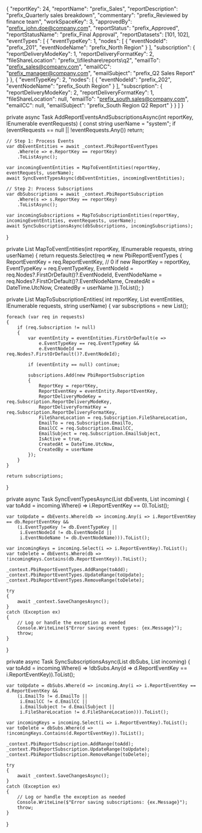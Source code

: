 {
  "reportKey": 24,
  "reportName": "prefix_Sales",
  "reportDescription": "prefix_Quarterly sales breakdown",
  "commentary": "prefix_Reviewed by finance team",
  "workSpaceKey": 3,
  "approvedBy": "prefix_john.doe@company.com",
  "reportStatus": "prefix_Approved",
  "reportStatusName": "prefix_Final Approval",
  "reportDatasets": [101, 102],
  "eventTypes": [
    {
      "eventTypeKey": 1,
      "nodes": [
        {
          "eventNodeId": "prefix_201",
          "eventNodeName": "prefix_North Region"
        }
      ],
      "subscription": {
        "reportDeliveryModeKey": 1,
        "reportDeliveryFormatKey": 2,
        "fileShareLocation": "prefix_\\\\fileshare\\reports\\q2",
        "emailTo": "prefix_sales@company.com",
        "emailCC": "prefix_manager@company.com",
        "emailSubject": "prefix_Q2 Sales Report"
      }
    },
    {
      "eventTypeKey": 2,
      "nodes": [
        {
          "eventNodeId": "prefix_202",
          "eventNodeName": "prefix_South Region"
        }
      ],
      "subscription": {
        "reportDeliveryModeKey": 2,
        "reportDeliveryFormatKey": 1,
        "fileShareLocation": null,
        "emailTo": "prefix_south.sales@company.com",
        "emailCC": null,
        "emailSubject": "prefix_South Region Q2 Report"
      }
    }
  ]
}




private async Task AddReportEventsAndSubscriptionsAsync(int reportKey, IEnumerable<PbiReportEventRequest> eventRequests)
{
    const string userName = "system";
    if (eventRequests == null || !eventRequests.Any()) return;

    // Step 1: Process Events
    var dbEventEntities = await _context.PbiReportEventTypes
        .Where(e => e.ReportKey == reportKey)
        .ToListAsync();

    var incomingEventEntities = MapToEventEntities(reportKey, eventRequests, userName);
    await SyncEventTypesAsync(dbEventEntities, incomingEventEntities);

    // Step 2: Process Subscriptions
    var dbSubscriptions = await _context.PbiReportSubscription
        .Where(s => s.ReportKey == reportKey)
        .ToListAsync();

    var incomingSubscriptions = MapToSubscriptionEntities(reportKey, incomingEventEntities, eventRequests, userName);
    await SyncSubscriptionsAsync(dbSubscriptions, incomingSubscriptions);
}

private List<PbiReportEventTypes> MapToEventEntities(int reportKey, IEnumerable<PbiReportEventRequest> requests, string userName)
{
    return requests.Select(req => new PbiReportEventTypes
    {
        ReportEventKey = req.ReportEventKey, // 0 if new
        ReportKey = reportKey,
        EventTypeKey = req.EventTypeKey,
        EventNodeId = req.Nodes?.FirstOrDefault()?.EventNodeId,
        EventNodeName = req.Nodes?.FirstOrDefault()?.EventNodeName,
        CreatedAt = DateTime.UtcNow,
        CreatedBy = userName
    }).ToList();
}

private List<PbiReportSubscription> MapToSubscriptionEntities(
    int reportKey,
    List<PbiReportEventTypes> eventEntities,
    IEnumerable<PbiReportEventRequest> requests,
    string userName)
{
    var subscriptions = new List<PbiReportSubscription>();

    foreach (var req in requests)
    {
        if (req.Subscription != null)
        {
            var eventEntity = eventEntities.FirstOrDefault(e =>
                e.EventTypeKey == req.EventTypeKey &&
                e.EventNodeId == req.Nodes?.FirstOrDefault()?.EventNodeId);

            if (eventEntity == null) continue;

            subscriptions.Add(new PbiReportSubscription
            {
                ReportKey = reportKey,
                ReportEventKey = eventEntity.ReportEventKey,
                ReportDeliveryModeKey = req.Subscription.ReportDeliveryModeKey,
                ReportDeliveryFormatKey = req.Subscription.ReportDeliveryFormatKey,
                FileShareLocation = req.Subscription.FileShareLocation,
                EmailTo = req.Subscription.EmailTo,
                EmailCC = req.Subscription.EmailCC,
                EmailSubject = req.Subscription.EmailSubject,
                IsActive = true,
                CreatedAt = DateTime.UtcNow,
                CreatedBy = userName
            });
        }
    }

    return subscriptions;
}

private async Task SyncEventTypesAsync(List<PbiReportEventTypes> dbEvents, List<PbiReportEventTypes> incoming)
{
    var toAdd = incoming.Where(i => i.ReportEventKey == 0).ToList();

    var toUpdate = dbEvents.Where(db => incoming.Any(i => i.ReportEventKey == db.ReportEventKey &&
        (i.EventTypeKey != db.EventTypeKey ||
         i.EventNodeId != db.EventNodeId ||
         i.EventNodeName != db.EventNodeName))).ToList();

    var incomingKeys = incoming.Select(i => i.ReportEventKey).ToList();
    var toDelete = dbEvents.Where(db => !incomingKeys.Contains(db.ReportEventKey)).ToList();

    _context.PbiReportEventTypes.AddRange(toAdd);
    _context.PbiReportEventTypes.UpdateRange(toUpdate);
    _context.PbiReportEventTypes.RemoveRange(toDelete);

    try
    {
        await _context.SaveChangesAsync();
    }
    catch (Exception ex)
    {
        // Log or handle the exception as needed
        Console.WriteLine($"Error saving event types: {ex.Message}");
        throw;
    }
}

private async Task SyncSubscriptionsAsync(List<PbiReportSubscription> dbSubs, List<PbiReportSubscription> incoming)
{
    var toAdd = incoming.Where(i => !dbSubs.Any(d => d.ReportEventKey == i.ReportEventKey)).ToList();

    var toUpdate = dbSubs.Where(d => incoming.Any(i => i.ReportEventKey == d.ReportEventKey &&
        (i.EmailTo != d.EmailTo ||
         i.EmailCC != d.EmailCC ||
         i.EmailSubject != d.EmailSubject ||
         i.FileShareLocation != d.FileShareLocation))).ToList();

    var incomingKeys = incoming.Select(i => i.ReportEventKey).ToList();
    var toDelete = dbSubs.Where(d => !incomingKeys.Contains(d.ReportEventKey)).ToList();

    _context.PbiReportSubscription.AddRange(toAdd);
    _context.PbiReportSubscription.UpdateRange(toUpdate);
    _context.PbiReportSubscription.RemoveRange(toDelete);

    try
    {
        await _context.SaveChangesAsync();
    }
    catch (Exception ex)
    {
        // Log or handle the exception as needed
        Console.WriteLine($"Error saving subscriptions: {ex.Message}");
        throw;
    }
}

